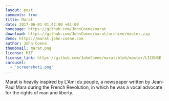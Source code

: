 ```yaml
---
layout: post
comments: true
title: Marat
date: 2017-06-01 01:42:00 +01:00
homepage: https://github.com/JohnCoene/marat
download: https://github.com/JohnCoene/marat/archive/master.zip
demo: https://marat.john-coene.com
author: John Coene
thumbnail: marat.png
license: MIT
license_link: https://github.com/JohnCoene/marat/blob/master/LICENSE
carousel:
  - 'screenshot1.png'
---
```


Marat is heavily inspired by L'Ami du peuple, a newspaper written by Jean-Paul Mara during the French Revolution, in which he was a vocal advocate for the rights of man and liberty.
